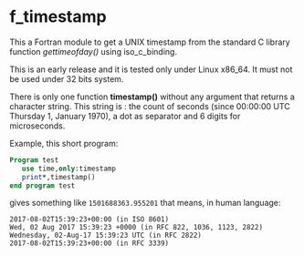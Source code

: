 # f_timestamp

This a Fortran module to get a UNIX timestamp from the standard C library
function _gettimeofday()_ using iso_c_binding.

This is an early release and it is tested only under Linux x86_64. It must
not be used under 32 bits system.

There is only one function **timestamp()** without any argument that returns
a character string. This string is : the count of seconds (since 00:00:00 UTC
Thursday 1, January 1970), a dot as separator and 6 digits for microseconds.

Example, this short program: 

```fortran
Program test
   use time,only:timestamp
   print*,timestamp()
end program test
```

gives something like `1501688363.955201` that means, in human language:
```
2017-08-02T15:39:23+00:00 (in ISO 8601)
Wed, 02 Aug 2017 15:39:23 +0000 (in RFC 822, 1036, 1123, 2822)
Wednesday, 02-Aug-17 15:39:23 UTC (in RFC 2822)
2017-08-02T15:39:23+00:00 (in RFC 3339)
```
